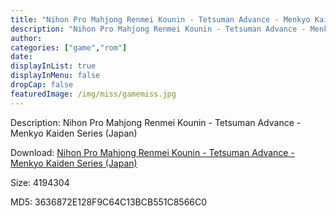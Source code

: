 ```yaml
---
title: "Nihon Pro Mahjong Renmei Kounin - Tetsuman Advance - Menkyo Kaiden Series (Japan)"
description: "Nihon Pro Mahjong Renmei Kounin - Tetsuman Advance - Menkyo Kaiden Series (Japan)"
author: 
categories: ["game","rom"]
date: 
displayInList: true
displayInMenu: false
dropCap: false
featuredImage: /img/miss/gamemiss.jpg
---
```


Description: Nihon Pro Mahjong Renmei Kounin - Tetsuman Advance - Menkyo Kaiden Series (Japan)

Download: <a style="text-decoration:underline;" href="https://mega.nz/#!6KRm2ahJ!P-ECPuqxkwGRxgpzEzs_cEZ61Q_6i1boQyRUc-UU3o8" target = "_blank" rel = "nofollow" > Nihon Pro Mahjong Renmei Kounin - Tetsuman Advance - Menkyo Kaiden Series (Japan)</a>

Size: 4194304

MD5: 3636872E128F9C64C13BCB551C8566C0

